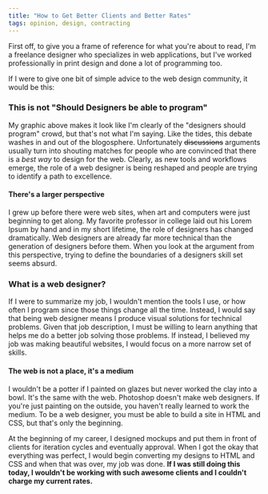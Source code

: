 ```yaml
---
title: "How to Get Better Clients and Better Rates"
tags: opinion, design, contracting
---
```


First off, to give you a frame of reference for what you're about to read, I'm a freelance designer who specializes in web applications, but I've worked professionally in print design and done a lot of programming too.

If I were to give one bit of simple advice to the web design community, it would be this:



### This is not "Should Designers be able to program"

My graphic above makes it look like I'm clearly of the "designers should program" crowd, but that's not what I'm saying. Like the tides, this debate washes in and out of the blogosphere. Unfortunately <s>discussions</s> arguments usually turn into shouting matches for people who are convinced that there is a *best way* to design for the web. Clearly, as new tools and workflows emerge, the role of a web designer is being reshaped and people are trying to identify a path to excellence.

#### There's a larger perspective

I grew up before there were web sites, when art and computers were just beginning to get along. My favorite professor in college laid out his Lorem Ipsum by hand and in my short lifetime, the role of designers has changed dramatically. Web designers are already far more technical than the generation of designers before them. When you look at the argument from this perspective, trying to define the boundaries of a designers skill set seems absurd.

### What is a web designer?

If I were to summarize my job, I wouldn't mention the tools I use, or how often I program since those things change all the time. Instead, I would say that being web designer means I produce visual solutions for technical problems. Given that job description, I must be willing to learn anything that helps me do a better job solving those problems. If instead, I believed my job was making beautiful websites, I would focus on a more narrow set of skills.

#### The web is not a place, it's a medium

I wouldn't be a potter if I painted on glazes but never worked the clay into a bowl. It's the same with the web. Photoshop doesn't make web designers. If you're just painting on the outside, you haven't really learned to work the medium. To be a web designer, you must be able to build a site in HTML and CSS, but that's only the beginning.

At the beginning of my career, I designed mockups and put them in front of clients for iteration cycles and eventually approval. When I got the okay that everything was perfect, I would begin converting my designs to HTML and CSS and when that was over, my job was done. **If I was still doing this today, I wouldn't be working with such awesome clients and I couldn't charge my current rates.**